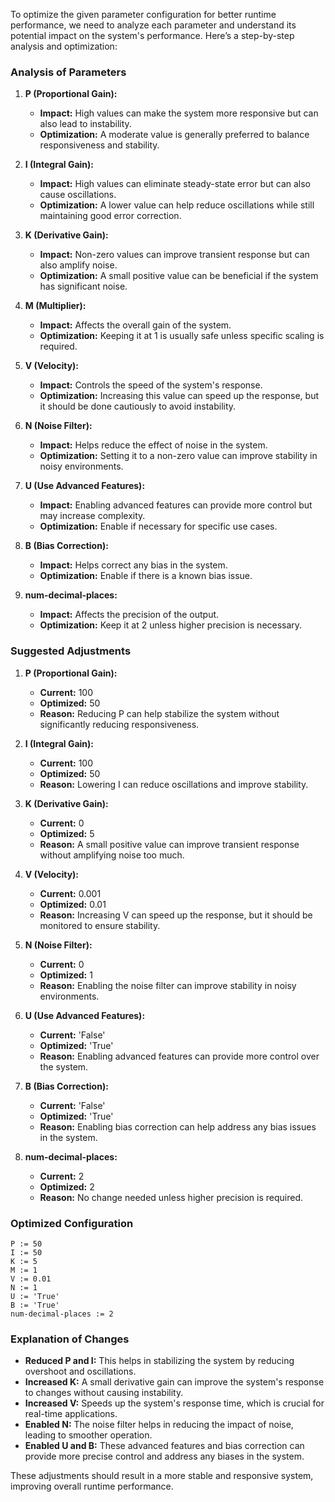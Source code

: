 To optimize the given parameter configuration for better runtime performance, we need to analyze each parameter and understand its potential impact on the system's performance. Here’s a step-by-step analysis and optimization:

### Analysis of Parameters

1. **P (Proportional Gain):**
   - **Impact:** High values can make the system more responsive but can also lead to instability.
   - **Optimization:** A moderate value is generally preferred to balance responsiveness and stability.

2. **I (Integral Gain):**
   - **Impact:** High values can eliminate steady-state error but can also cause oscillations.
   - **Optimization:** A lower value can help reduce oscillations while still maintaining good error correction.

3. **K (Derivative Gain):**
   - **Impact:** Non-zero values can improve transient response but can also amplify noise.
   - **Optimization:** A small positive value can be beneficial if the system has significant noise.

4. **M (Multiplier):**
   - **Impact:** Affects the overall gain of the system.
   - **Optimization:** Keeping it at 1 is usually safe unless specific scaling is required.

5. **V (Velocity):**
   - **Impact:** Controls the speed of the system's response.
   - **Optimization:** Increasing this value can speed up the response, but it should be done cautiously to avoid instability.

6. **N (Noise Filter):**
   - **Impact:** Helps reduce the effect of noise in the system.
   - **Optimization:** Setting it to a non-zero value can improve stability in noisy environments.

7. **U (Use Advanced Features):**
   - **Impact:** Enabling advanced features can provide more control but may increase complexity.
   - **Optimization:** Enable if necessary for specific use cases.

8. **B (Bias Correction):**
   - **Impact:** Helps correct any bias in the system.
   - **Optimization:** Enable if there is a known bias issue.

9. **num-decimal-places:**
   - **Impact:** Affects the precision of the output.
   - **Optimization:** Keep it at 2 unless higher precision is necessary.

### Suggested Adjustments

1. **P (Proportional Gain):**
   - **Current:** 100
   - **Optimized:** 50
   - **Reason:** Reducing P can help stabilize the system without significantly reducing responsiveness.

2. **I (Integral Gain):**
   - **Current:** 100
   - **Optimized:** 50
   - **Reason:** Lowering I can reduce oscillations and improve stability.

3. **K (Derivative Gain):**
   - **Current:** 0
   - **Optimized:** 5
   - **Reason:** A small positive value can improve transient response without amplifying noise too much.

4. **V (Velocity):**
   - **Current:** 0.001
   - **Optimized:** 0.01
   - **Reason:** Increasing V can speed up the response, but it should be monitored to ensure stability.

5. **N (Noise Filter):**
   - **Current:** 0
   - **Optimized:** 1
   - **Reason:** Enabling the noise filter can improve stability in noisy environments.

6. **U (Use Advanced Features):**
   - **Current:** 'False'
   - **Optimized:** 'True'
   - **Reason:** Enabling advanced features can provide more control over the system.

7. **B (Bias Correction):**
   - **Current:** 'False'
   - **Optimized:** 'True'
   - **Reason:** Enabling bias correction can help address any bias issues in the system.

8. **num-decimal-places:**
   - **Current:** 2
   - **Optimized:** 2
   - **Reason:** No change needed unless higher precision is required.

### Optimized Configuration

```plaintext
P := 50
I := 50
K := 5
M := 1
V := 0.01
N := 1
U := 'True'
B := 'True'
num-decimal-places := 2
```

### Explanation of Changes

- **Reduced P and I:** This helps in stabilizing the system by reducing overshoot and oscillations.
- **Increased K:** A small derivative gain can improve the system's response to changes without causing instability.
- **Increased V:** Speeds up the system's response time, which is crucial for real-time applications.
- **Enabled N:** The noise filter helps in reducing the impact of noise, leading to smoother operation.
- **Enabled U and B:** These advanced features and bias correction can provide more precise control and address any biases in the system.

These adjustments should result in a more stable and responsive system, improving overall runtime performance.
